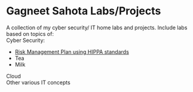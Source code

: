 # Gagneet Sahota Labs/Projects
A collection of my cyber security/ IT home labs and projects. Include labs based on topics of: <br>
Cyber Security:<br>
<ul>
  <li><a href="https://github.com/gagneetsahota/labs/blob/master/Risk_mangement_Sahota.docx">Risk Management Plan using HIPPA standards</a></li>
  <li>Tea</li>
  <li>Milk</li>
</ul>
Cloud <br>
Other various IT concepts
